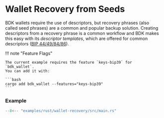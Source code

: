 # Wallet Recovery from Seeds

BDK wallets require the use of descriptors, but recovery phrases (also called seed phrases) are a common and popular backup solution. Creating descriptors from a recovery phrase is a common workflow and BDK makes this easy with its _descriptor templates_, which are offered for common descriptors ([BIP 44/49/84/86](https://docs.rs/bdk_wallet/latest/bdk_wallet/descriptor/template/index.html)).

!!! note "Feature Flags"

    The current example requires the feature `keys-bip39` for `bdk_wallet`.
    You can add it with:
    
    ```bash
    cargo add bdk_wallet --features="keys-bip39"
    ```

### Example

```rust
--8<-- "examples/rust/wallet-recovery/src/main.rs"
```
